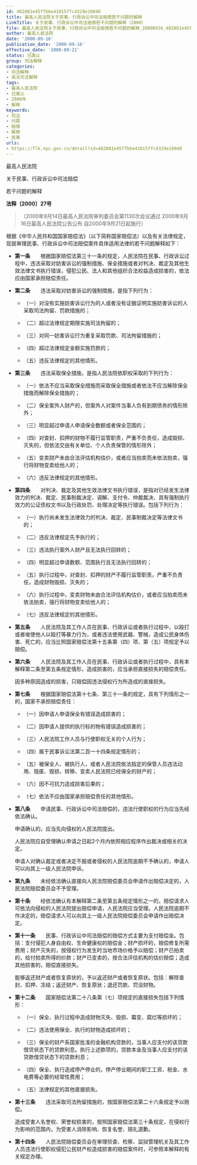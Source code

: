 ```yaml
---
id: 402881e45ffbbe41015ffc4329e10840
title: 最高人民法院关于民事、行政诉讼中司法赔偿若干问题的解释
LinkTitle: 关于民事、行政诉讼中司法赔偿若干问题的解释（2000）
file: 最高人民法院关于民事、行政诉讼中司法赔偿若干问题的解释_20000916_402881e45ffbbe41015ffc4329e10840.docx
author: 最高人民法院
date: '2000-09-16'
publication_date: '2000-09-16'
effective_date: '2000-09-21'
status: 已废止
group: 司法解释
categories:
- 司法解释
- 高法司法解释
tags:
- 最高人民法院
- 已废止
- 2000年
- 解释
keywords:
- 司法
- 问题
- 赔偿
- 解释
- 民事
urls:
- https://flk.npc.gov.cn/detail?id=402881e45ffbbe41015ffc4329e10840
---
```


最高人民法院

关于民事、行政诉讼中司法赔偿

若干问题的解释

**法释〔2000〕27号**

> （2000年9月14日最高人民法院审判委员会第1130次会议通过 2000年9月16日最高人民法院公告公布 自2000年9月21日起施行）

根据《中华人民共和国国家赔偿法》（以下简称国家赔偿法）以及有关法律规定，现就审理民事、行政诉讼中司法赔偿案件具体适用法律的若干问题解释如下：

- **第一条**　　根据国家赔偿法第三十一条的规定，人民法院在民事、行政诉讼过程中，违法采取对妨害诉讼的强制措施、保全措施或者对判决、裁定及其他生效法律文书执行错误，侵犯公民、法人和其他组织合法权益造成损害的，依法应由国家承担赔偿责任。

- **第二条**　　违法采取对妨害诉讼的强制措施，是指下列行为：

  - （一）对没有实施妨害诉讼行为的人或者没有证据证明实施妨害诉讼的人采取司法拘留、罚款措施的；

  - （二）超过法律规定期限实施司法拘留的；

  - （三）对同一妨害诉讼行为重复采取罚款、司法拘留措施的；

  - （四）超过法律规定金额实施罚款的；

  - （五）违反法律规定的其他情形。

- **第三条**　　违法采取保全措施，是指人民法院依职权采取的下列行为：

  - （一）依法不应当采取保全措施而采取保全措施或者依法不应当解除保全措施而解除保全措施的；

  - （二）保全案外人财产的，但案外人对案件当事人负有到期债务的情形除外；

  - （三）明显超过申请人申请保全数额或者保全范围的；

  - （四）对查封、扣押的财物不履行监管职责，严重不负责任，造成毁损、灭失的，但依法交由有关单位、个人负责保管的情形除外；

  - （五）变卖财产未由合法评估机构估价，或者应当拍卖而未依法拍卖，强行将财物变卖给他人的；

  - （六）违反法律规定的其他情形。

- **第四条**　　对判决、裁定及其他生效法律文书执行错误，是指对已经发生法律效力的判决、裁定、民事制裁决定、调解、支付令、仲裁裁决、具有强制执行效力的公证债权文书以及行政处罚、处理决定等执行错误。包括下列行为：

  - （一）执行尚未发生法律效力的判决、裁定、民事制裁决定等法律文书的；

  - （二）违反法律规定先予执行的；

  - （三）违法执行案外人财产且无法执行回转的；

  - （四）明显超过申请数额、范围执行且无法执行回转的；

  - （五）执行过程中，对查封、扣押的财产不履行监管职责，严重不负责任，造成财物毁损、灭失的；

  - （六）执行过程中，变卖财物未由合法评估机构估价，或者应当拍卖而未依法拍卖，强行将财物变卖给他人的；

  - （七）违反法律规定的其他情形。

- **第五条**　　人民法院及其工作人员在民事、行政诉讼或者执行过程中，以殴打或者唆使他人以殴打等暴力行为，或者违法使用武器、警械，造成公民身体伤害、死亡的，应当比照国家赔偿法第十五条第（四）项、第（五）项规定予以赔偿。

- **第六条**　　人民法院及其工作人员在民事、行政诉讼或者执行过程中，具有本解释第二条至第五条规定情形，造成损害的，应当承担直接损失的赔偿责任。

  因多种原因造成的损害，只赔偿因违法侵权行为所造成的直接损失。

- **第七条**　　根据国家赔偿法第十七条、第三十一条的规定，具有下列情形之一的，国家不承担赔偿责任：

  - （一）因申请人申请保全有错误造成损害的；

  - （二）因申请人提供的执行标的物有错误造成损害的；

  - （三）人民法院工作人员与行使职权无关的个人行为；

  - （四）属于民事诉讼法第二百一十四条规定情形的；

  - （五）被保全人、被执行人，或者人民法院依法指定的保管人员违法动用、隐匿、毁损、转移、变卖人民法院已经保全的财产的；

  - （六）因不可抗力造成损害后果的；

  - （七）依法不应由国家承担赔偿责任的其他情形。

- **第八条**　　申请民事、行政诉讼中司法赔偿的，违法行使职权的行为应当先经依法确认。

  申请确认的，应当先向侵权的人民法院提出。

  人民法院应自受理确认申请之日起2个月内依照相应程序作出裁决或相关的决定。

  申请人对确认裁定或者决定不服或者侵权的人民法院逾期不予确认的，申请人可以向其上一级人民法院申诉。

- **第九条**　　未经依法确认直接向人民法院赔偿委员会申请作出赔偿决定的，人民法院赔偿委员会不予受理。

- **第十条**　　经依法确认有本解释第二条至第五条规定情形之一的，赔偿请求人可依法向侵权的人民法院提出赔偿申请，人民法院应当受理。人民法院逾期不作决定的，赔偿请求人可以向其上一级人民法院赔偿委员会申请作出赔偿决定。

- **第十一条**　　民事、行政诉讼中司法赔偿的赔偿方式主要为支付赔偿金。包括：支付侵犯人身自由权、生命健康权的赔偿金；财产损坏的，赔偿修复所需费用；财产灭失的，按侵权行为发生时当地市场价格予以赔偿；财产已拍卖的，给付拍卖所得的价款；财产已变卖的，按合法评估机构的估价赔偿；造成其他损害的，赔偿直接损失。

  能够返还财产或者恢复原状的，予以返还财产或者恢复原状。包括：解除查封、扣押、冻结；返还财产、恢复原状；退还罚款、罚没财物。

- **第十二条**　　国家赔偿法第二十八条第（七）项规定的直接损失包括下列情形：

  - （一）保全、执行过程中造成财物灭失、毁损、霉变、腐烂等损坏的；

  - （二）违法使用保全、执行的财物造成损坏的；

  - （三）保全的财产系国家批准的金融机构贷款的，当事人应支付的该贷款借贷状态下的贷款利息。执行上述款项的，贷款本金及当事人应支付的该贷款借贷状态下的贷款利息；

  - （四）保全、执行造成停产停业的，停产停业期间的职工工资、税金、水电费等必要的经常性费用；

  - （五）法律规定的其他直接损失。

- **第十三条**　　违法采取司法拘留措施的，按国家赔偿法第二十六条规定予以赔偿。

  造成受害人名誉权、荣誉权损害的，按照国家赔偿法第三十条规定，在侵权行为影响的范围内，为受害人消除影响、恢复名誉、赔礼道歉。

- **第十四条**　　人民法院赔偿委员会在审理侦查、检察、监狱管理机关及其工作人员违法行使职权侵犯公民财产权造成损害的赔偿案件时，可参照本解释的有关规定办理。

